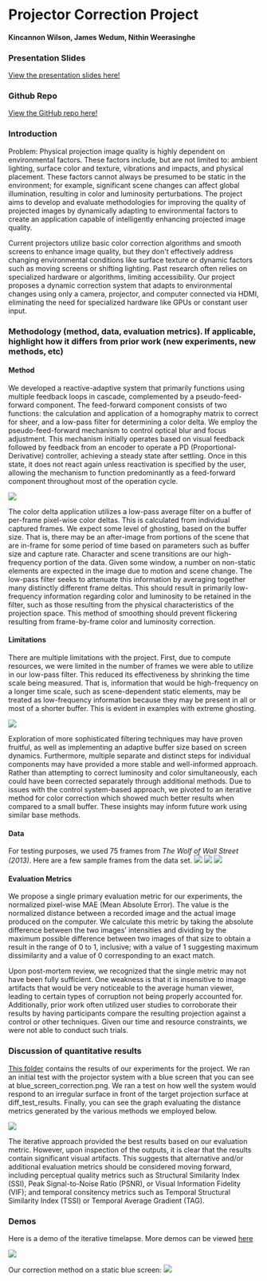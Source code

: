 # Projector Correction Project
#### Kincannon Wilson, James Wedum, Nithin Weerasinghe

### Presentation Slides
[View the presentation slides here!](./ProjCorrPres.pdf)

### Github Repo
[View the GitHub repo here!](./)

### Introduction
Problem: Physical projection image quality is highly dependent on environmental factors. These factors include, but are not limited to: ambient lighting, surface color and texture, vibrations and impacts, and physical placement. These factors cannot always be presumed to be static in the environment; for example, significant scene changes can affect global illumination, resulting in color and luminosity perturbations. The project aims to develop and evaluate methodologies for improving the quality of projected images by dynamically adapting to environmental factors to create an application capable of intelligently enhancing projected image quality.

Current projectors utilize basic color correction algorithms and smooth screens to enhance image quality, but they don't effectively address changing environmental conditions like surface texture or dynamic factors such as moving screens or shifting lighting. Past research often relies on specialized hardware or algorithms, limiting accessibility. Our project proposes a dynamic correction system that adapts to environmental changes using only a camera, projector, and computer connected via HDMI, eliminating the need for specialized hardware like GPUs or constant user input.

### Methodology (method, data, evaluation metrics). If applicable, highlight how it differs from prior work (new experiments, new methods, etc)
#### Method
We developed a reactive-adaptive system that primarily functions using multiple feedback loops in cascade, complemented by a pseudo-feed-forward component. The feed-forward component consists of two functions: the calculation and application of a homography matrix to correct for sheer, and a low-pass filter for determining a color delta. We employ the pseudo-feed-forward mechanism to control optical blur and focus adjustment. This mechanism initially operates based on visual feedback followed by feedback from an encoder to operate a PD (Proportional-Derivative) controller, achieving a steady state after settling. Once in this state, it does not react again unless reactivation is specified by the user, allowing the mechanism to function predominantly as a feed-forward component throughout most of the operation cycle.

![](./ctrlFig.png)

The color delta application utilizes a low-pass average filter on a buffer of per-frame pixel-wise color deltas. This is calculated from individual captured frames. We expect some level of ghosting, based on the buffer size. That is, there may be an after-image from portions of the scene that are in-frame for some period of time based on parameters such as buffer size and capture rate. Character and scene transitions are our high-frequency portion of the data. Given some window, a number on non-static elements are expected in the image due to motion and scene change. The low-pass filter seeks to attenuate this information by averaging together many distinctly different frame deltas. This should result in primarily low-frequency information regarding color and luminosity to be retained in the filter, such as those resulting from the physical characteristics of the projection space. This method of smoothing should prevent flickering resulting from frame-by-frame color and luminosity correction.

#### Limitations
There are multiple limitations with the project. First, due to compute resources, we were limited in the number of frames we were able to utilize in our low-pass filter. This reduced its effectiveness by shrinking the time scale being measured. That is, information that would be high-frequency on a longer time scale, such as scene-dependent static elements, may be treated as low-frequency information because they may be present in all or most of a shorter buffer. This is evident in examples with extreme ghosting. 

![](./videos/gifs/buffer.gif)

Exploration of more sophisticated filtering techniques may have proven fruitful, as well as implementing an adaptive buffer size based on screen dynamics. Furthermore, multiple separate and distinct steps for individual components may have provided a more stable and well-informed approach. Rather than attempting to correct luminosity and color simultaneously, each could have been corrected separately through additional methods. Due to issues with the control system-based approach, we pivoted to an iterative method for color correction which showed much better results when compared to a small buffer. These insights may inform future work using similar base methods.

#### Data
For testing purposes, we used 75 frames from *The Wolf of Wall Street (2013)*. Here are a few sample frames from the data set.
![](./test_frames/output_13.png) ![](./test_frames/output_46.png) ![](./test_frames/output_26.png)

#### Evaluation Metrics
We propose a single primary evaluation metric for our experiments, the normalized pixel-wise MAE (Mean Absolute Error). The value is the normalized distance between a recorded image and the actual image produced on the computer. We calculate this metric by taking the absolute difference between the two images’ intensities and dividing by the maximum possible difference between two images of that size to obtain a result in the range of 0 to 1, inclusive; with a value of 1 suggesting maximum dissimilarity and a value of 0 corresponding to an exact match.

Upon post-mortem review, we recognized that the single metric may not have been fully sufficient. One weakness is that it is insensitive to image artifacts that would be very noticeable to the average human viewer, leading to certain types of corruption not being properly accounted for. Additionally, prior work often utilized user studies to corroborate their results by having participants compare the resulting projection against a control or other techniques. Given our time and resource constraints, we were not able to conduct such trials.


### Discussion of quantitative results
[This folder](./results) contains the results of our experiments for the project. We ran an initial test with the projector system with a blue screen that you can see at blue_screen_correction.png. We ran a test on how well the system would respond to an irregular surface in front of the target projection surface at diff_test_results. Finally, you can see the graph evaluating the distance metrics generated by the various methods we employed below.

![](./results/Results.png)

The iterative approach provided the best results based on our evaluation metric. However, upon inspection of the outputs, it is clear that the results contain significant visual artifacts. This suggests that alternative and/or additional evaluation metrics should be considered moving forward, including perceptual quality metrics such as Structural Similarity Index (SSI), Peak Signal-to-Noise Ratio (PSNR), or Visual Information Fidelity (VIF); and temporal consitency metrics such as Temporal Structural Similarity Index (TSSI) or Temporal Average Gradient (TAG).

### Demos
Here is a demo of the iterative timelapse. More demos can be viewed [here](./videos)

![](./videos/gifs/iterative_timelapse.gif)

Our correction method on a static blue screen:
![](./results/blue_screen_correction.png)

